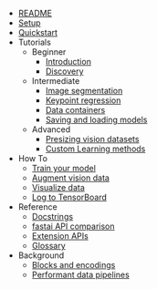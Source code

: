 - [README](README.md)
- [Setup](docs/setup.md)
- [Quickstart](notebooks/quickstart.ipynb)
- Tutorials
    - Beginner
        - [Introduction](docs/introduction.md)
        - [Discovery](docs/discovery.md)
    - Intermediate
        - [Image segmentation](notebooks/imagesegmentation.ipynb)
        - [Keypoint regression](notebooks/keypointregression.ipynb)
        - [Data containers](docs/data_containers.md)
        - [Saving and loading models](notebooks/serialization.ipynb)
    - Advanced
        - [Presizing vision datasets](notebooks/presizing.ipynb)
        - [Custom Learning methods](docs/learning_methods.md)
- How To
    - [Train your model](notebooks/training.ipynb)
    - [Augment vision data](docs/howto/augmentvision.md)
    - [Visualize data](notebooks/how_to_visualize.ipynb)
    - [Log to TensorBoard](docs/howto/logtensorboard.md)
- Reference
    - [Docstrings](REFERENCE)
    - [fastai API comparison](docs/fastai_api_comparison.md)
    - [Extension APIs](docs/interfaces.md)
    - [Glossary](docs/glossary.md)
- Background
    - [Blocks and encodings](docs/background/blocksencodings.md)
    - [Performant data pipelines](docs/background/datapipelines.md)